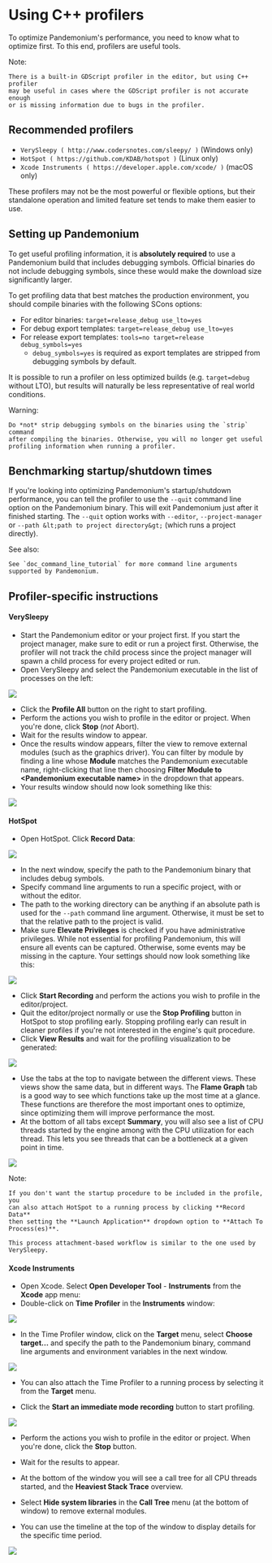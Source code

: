 

# Using C++ profilers

To optimize Pandemonium's performance, you need to know what to optimize first.
To this end, profilers are useful tools.

Note:

    There is a built-in GDScript profiler in the editor, but using C++ profiler
    may be useful in cases where the GDScript profiler is not accurate enough
    or is missing information due to bugs in the profiler.

## Recommended profilers

- `VerySleepy ( http://www.codersnotes.com/sleepy/ )` (Windows only)
- `HotSpot ( https://github.com/KDAB/hotspot )` (Linux only)
- `Xcode Instruments ( https://developer.apple.com/xcode/ )` (macOS only)

These profilers may not be the most powerful or flexible options, but their
standalone operation and limited feature set tends to make them easier to use.

## Setting up Pandemonium

To get useful profiling information, it is **absolutely required** to use a Pandemonium
build that includes debugging symbols. Official binaries do not include debugging
symbols, since these would make the download size significantly larger.

To get profiling data that best matches the production environment, you should
compile binaries with the following SCons options:

- For editor binaries: `target=release_debug use_lto=yes`
- For debug export templates: `target=release_debug use_lto=yes`
- For release export templates: `tools=no target=release debug_symbols=yes`
  - `debug_symbols=yes` is required as export templates are stripped from debugging symbols by default.

It is possible to run a profiler on less optimized builds (e.g. `target=debug` without LTO),
but results will naturally be less representative of real world conditions.

Warning:


    Do *not* strip debugging symbols on the binaries using the `strip` command
    after compiling the binaries. Otherwise, you will no longer get useful
    profiling information when running a profiler.

## Benchmarking startup/shutdown times

If you're looking into optimizing Pandemonium's startup/shutdown performance,
you can tell the profiler to use the `--quit` command line option on the Pandemonium binary.
This will exit Pandemonium just after it finished starting.
The `--quit` option works with `--editor`, `--project-manager` or
`--path &lt;path to project directory&gt;` (which runs a project directly).

See also:

    See `doc_command_line_tutorial` for more command line arguments
    supported by Pandemonium.

## Profiler-specific instructions

#### VerySleepy

- Start the Pandemonium editor or your project first.
  If you start the project manager, make sure to edit or run a project first.
  Otherwise, the profiler will not track the child process since the project manager
  will spawn a child process for every project edited or run.
- Open VerySleepy and select the Pandemonium executable in the list of processes on the left:

![](img/cpp_profiler_verysleepy_select_process.png)

- Click the **Profile All** button on the right to start profiling.
- Perform the actions you wish to profile in the editor or project. When you're done, click **Stop** (*not* Abort).
- Wait for the results window to appear.
- Once the results window appears, filter the view to remove external modules (such as the graphics driver).
  You can filter by module by finding a line whose **Module** matches the Pandemonium
  executable name, right-clicking that line then choosing
  **Filter Module to &lt;Pandemonium executable name&gt;** in the dropdown that appears.
- Your results window should now look something like this:

![](img/cpp_profiler_verysleepy_results_filtered.png)

#### HotSpot

- Open HotSpot. Click **Record Data**:

![](img/cpp_profiler_hotspot_welcome.png)

- In the next window, specify the path to the Pandemonium binary that includes debug symbols.
- Specify command line arguments to run a specific project, with or without the editor.
- The path to the working directory can be anything if an absolute path is used
  for the `--path` command line argument. Otherwise, it must be set to that
  the relative path to the project is valid.
- Make sure **Elevate Privileges** is checked if you have administrative privileges.
  While not essential for profiling Pandemonium, this will ensure all events can be captured.
  Otherwise, some events may be missing in the capture.
  Your settings should now look something like this:

![](img/cpp_profiler_hotspot_record.png)

- Click **Start Recording** and perform the actions you wish to profile in the editor/project.
- Quit the editor/project normally or use the **Stop Profiling** button in HotSpot
  to stop profiling early. Stopping profiling early can result in cleaner profiles
  if you're not interested in the engine's quit procedure.
- Click **View Results** and wait for the profiling visualization to be generated:

![](img/cpp_profiler_hotspot_view_results.png)

- Use the tabs at the top to navigate between the different views. These views
  show the same data, but in different ways. The **Flame Graph** tab is a good
  way to see which functions take up the most time at a glance. These functions
  are therefore the most important ones to optimize, since optimizing them will
  improve performance the most.
- At the bottom of all tabs except **Summary**, you will also see a list of CPU threads
  started by the engine among with the CPU utilization for each thread.
  This lets you see threads that can be a bottleneck at a given point in time.

![](img/cpp_profiler_hotspot_flame_graph.png)

Note:


    If you don't want the startup procedure to be included in the profile, you
    can also attach HotSpot to a running process by clicking **Record Data**
    then setting the **Launch Application** dropdown option to **Attach To
    Process(es)**.

    This process attachment-based workflow is similar to the one used by VerySleepy.

#### Xcode Instruments

- Open Xcode. Select **Open Developer Tool** - **Instruments** from the **Xcode** app menu:
- Double-click on **Time Profiler** in the **Instruments** window:

![](img/cpp_profiler_xcode_menu.png)

- In the Time Profiler window, click on the **Target** menu, select **Choose target...**
  and specify the path to the Pandemonium binary, command line arguments and environment variables
  in the next window.

![](img/cpp_profiler_time_profiler.png)

- You can also attach the Time Profiler to a running process by selecting it from the **Target**
  menu.

- Click the **Start an immediate mode recording** button to start profiling.

![](img/cpp_profiler_time_profiler_record.png)

- Perform the actions you wish to profile in the editor or project. When you're done,
  click the **Stop** button.

- Wait for the results to appear.
- At the bottom of the window you will see a call tree for all CPU threads started, and
  the **Heaviest Stack Trace** overview.
- Select **Hide system libraries** in the **Call Tree** menu (at the bottom of window) to
  remove external modules.
- You can use the timeline at the top of the window to display details for the specific time period.

![](img/cpp_profiler_time_profiler_result.png)
